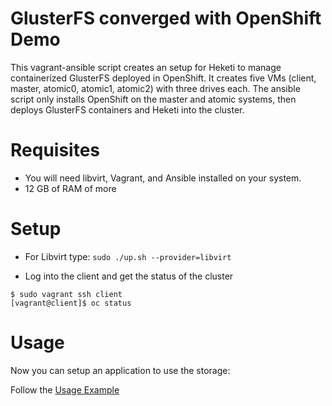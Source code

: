 # GlusterFS converged with OpenShift Demo

This vagrant-ansible script creates an setup for Heketi to manage containerized GlusterFS deployed in OpenShift.  It creates five VMs (client, master, atomic0, atomic1, atomic2) with three drives each.  The ansible script only installs OpenShift on the master and atomic systems, then deploys GlusterFS containers and Heketi into the cluster.

# Requisites

* You will need libvirt, Vagrant, and Ansible installed on your system.
* 12 GB of RAM of more

# Setup

* For Libvirt type: `sudo ./up.sh --provider=libvirt`

* Log into the client and get the status of the cluster

```
$ sudo vagrant ssh client
[vagrant@client]$ oc status
```

# Usage
Now you can setup an application to use the storage:

Follow the [Usage Example](https://github.com/heketi/heketi/wiki/OpenShift-Integration---Project-Aplo#usage-example)

